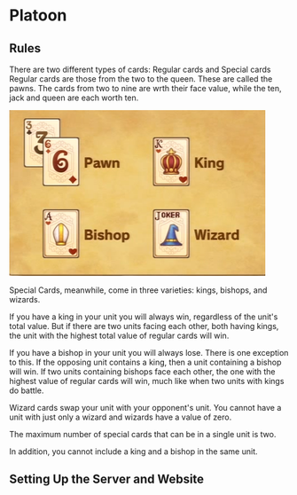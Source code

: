 # Platoon
## Rules
There are two different types of cards: Regular cards and Special cards
Regular cards are those from the two to the queen. These are called the pawns. The cards from two to nine are wrth their face value, while the ten, jack and queen are each worth ten. 

![pic](./frontend/src/assets/cardspic.png)

Special Cards, meanwhile, come in three varieties: kings, bishops, and wizards. 

If you have a king in your unit you will always win, regardless of the unit's total value. But if there are two units facing each other, both having kings, the unit with the highest total value of regular cards will win.

If you have a bishop in your unit you will always lose. There is one exception to this. If the opposing unit contains a king, then a unit containing a bishop will win. If two units containing bishops face each other, the one with the highest value of regular cards will win, much like when two units with kings do battle.

Wizard cards swap your unit with your opponent's unit. You cannot have a unit with just only a wizard and wizards have a value of zero.

The maximum number of special cards that can be in a single unit is two.

In addition, you cannot include a king and a bishop in the same unit.

## Setting Up the Server and Website